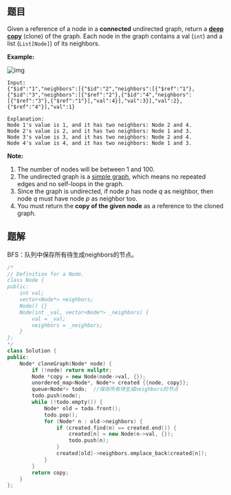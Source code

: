 ## 题目

Given a reference of a node in a **connected** undirected graph, return a [**deep copy**](https://en.wikipedia.org/wiki/Object_copying#Deep_copy) (clone) of the graph. Each node in the graph contains a val (`int`) and a list (`List[Node]`) of its neighbors.

 

**Example:**

![img](https://assets.leetcode.com/uploads/2019/02/19/113_sample.png)

```
Input:
{"$id":"1","neighbors":[{"$id":"2","neighbors":[{"$ref":"1"},{"$id":"3","neighbors":[{"$ref":"2"},{"$id":"4","neighbors":[{"$ref":"3"},{"$ref":"1"}],"val":4}],"val":3}],"val":2},{"$ref":"4"}],"val":1}

Explanation:
Node 1's value is 1, and it has two neighbors: Node 2 and 4.
Node 2's value is 2, and it has two neighbors: Node 1 and 3.
Node 3's value is 3, and it has two neighbors: Node 2 and 4.
Node 4's value is 4, and it has two neighbors: Node 1 and 3.
```

**Note:**

1. The number of nodes will be between 1 and 100.
2. The undirected graph is a [simple graph](https://en.wikipedia.org/wiki/Graph_(discrete_mathematics)#Simple_graph), which means no repeated edges and no self-loops in the graph.
3. Since the graph is undirected, if node *p* has node *q* as neighbor, then node *q* must have node *p* as neighbor too.
4. You must return the **copy of the given node** as a reference to the cloned graph.



## 题解

BFS：队列中保存所有待生成neighbors的节点。

```c++
/*
// Definition for a Node.
class Node {
public:
    int val;
    vector<Node*> neighbors;
    Node() {}
    Node(int _val, vector<Node*> _neighbors) {
        val = _val;
        neighbors = _neighbors;
    }
};
*/
class Solution {
public:
    Node* cloneGraph(Node* node) {
        if (!node) return nullptr;
        Node *copy = new Node(node->val, {});
        unordered_map<Node*, Node*> created {{node, copy}};
        queue<Node*> todo;  //保存所有待生成neighbors的节点
        todo.push(node);
        while (!todo.empty()) {
            Node* old = todo.front();
            todo.pop();
            for (Node* n : old->neighbors) {
                if (created.find(n) == created.end()) {
                    created[n] = new Node(n->val, {});
                    todo.push(n);
                }
                created[old]->neighbors.emplace_back(created[n]);
            }
        }
        return copy;
    }
};
```
